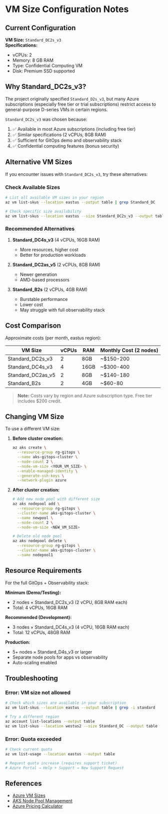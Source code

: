 # VM Size Configuration Notes

## Current Configuration

**VM Size:** `Standard_DC2s_v3`  
**Specifications:**
- vCPUs: 2
- Memory: 8 GB RAM
- Type: Confidential Computing VM
- Disk: Premium SSD supported

## Why Standard_DC2s_v3?

The project originally specified `Standard_D2s_v3`, but many Azure subscriptions (especially free tier or trial subscriptions) restrict access to general-purpose D-series VMs in certain regions.

`Standard_DC2s_v3` was chosen because:
1. ✅ Available in most Azure subscriptions (including free tier)
2. ✅ Similar specifications (2 vCPUs, 8GB RAM)
3. ✅ Sufficient for GitOps demo and observability stack
4. ✅ Confidential computing features (bonus security)

## Alternative VM Sizes

If you encounter issues with `Standard_DC2s_v3`, try these alternatives:

### Check Available Sizes
```bash
# List all available VM sizes in your region
az vm list-skus --location eastus --output table | grep Standard_DC

# Check specific size availability
az vm list-skus --location eastus --size Standard_DC2s_v3 --output table
```

### Recommended Alternatives

1. **Standard_DC4s_v3** (4 vCPUs, 16GB RAM)
   - More resources, higher cost
   - Better for production workloads

2. **Standard_DC2as_v5** (2 vCPUs, 8GB RAM)
   - Newer generation
   - AMD-based processors

3. **Standard_B2s** (2 vCPUs, 4GB RAM)
   - Burstable performance
   - Lower cost
   - May struggle with full observability stack

## Cost Comparison

Approximate costs (per month, eastus region):

| VM Size | vCPUs | RAM | Monthly Cost (2 nodes) |
|---------|-------|-----|------------------------|
| Standard_DC2s_v3 | 2 | 8GB | ~$150-200 |
| Standard_DC4s_v3 | 4 | 16GB | ~$300-400 |
| Standard_DC2as_v5 | 2 | 8GB | ~$140-180 |
| Standard_B2s | 2 | 4GB | ~$60-80 |

> **Note:** Costs vary by region and Azure subscription type. Free tier includes $200 credit.

## Changing VM Size

To use a different VM size:

1. **Before cluster creation:**
   ```bash
   az aks create \
     --resource-group rg-gitops \
     --name aks-gitops-cluster \
     --node-count 2 \
     --node-vm-size <YOUR_VM_SIZE> \
     --enable-managed-identity \
     --generate-ssh-keys \
     --network-plugin azure
   ```

2. **After cluster creation:**
   ```bash
   # Add new node pool with different size
   az aks nodepool add \
     --resource-group rg-gitops \
     --cluster-name aks-gitops-cluster \
     --name newpool \
     --node-count 2 \
     --node-vm-size <NEW_VM_SIZE>
   
   # Delete old node pool
   az aks nodepool delete \
     --resource-group rg-gitops \
     --cluster-name aks-gitops-cluster \
     --name nodepool1
   ```

## Resource Requirements

For the full GitOps + Observability stack:

**Minimum (Demo/Testing):**
- 2 nodes × Standard_DC2s_v3 (2 vCPU, 8GB RAM each)
- Total: 4 vCPUs, 16GB RAM

**Recommended (Development):**
- 3 nodes × Standard_DC4s_v3 (4 vCPU, 16GB RAM each)
- Total: 12 vCPUs, 48GB RAM

**Production:**
- 5+ nodes × Standard_D4s_v3 or larger
- Separate node pools for apps vs observability
- Auto-scaling enabled

## Troubleshooting

### Error: VM size not allowed

```bash
# Check which sizes are available in your subscription
az vm list-skus --location eastus --output table | grep -i standard

# Try a different region
az account list-locations --output table
az vm list-skus --location westus2 --size Standard_DC --output table
```

### Error: Quota exceeded

```bash
# Check current quota
az vm list-usage --location eastus --output table

# Request quota increase (requires support ticket)
# Azure Portal → Help + Support → New Support Request
```

## References

- [Azure VM Sizes](https://docs.microsoft.com/en-us/azure/virtual-machines/sizes)
- [AKS Node Pool Management](https://docs.microsoft.com/en-us/azure/aks/use-multiple-node-pools)
- [Azure Pricing Calculator](https://azure.microsoft.com/en-us/pricing/calculator/)
